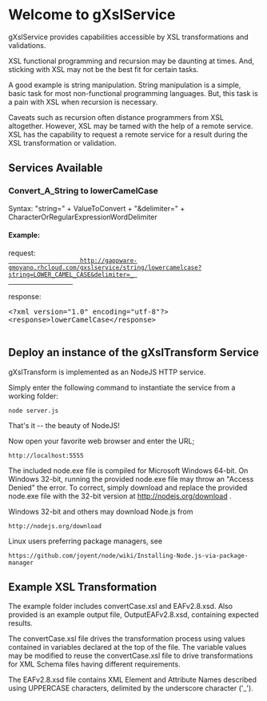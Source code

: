 <h1>Welcome to gXslService</h1>
<p>gXslService provides capabilities accessible by XSL transformations and validations.</p>
<p>  
XSL functional programming and recursion may be daunting at times.  And, sticking with XSL may not be the best fit for certain tasks.</p>
<p>A good example is string manipulation.  String manipulation is a 
simple, basic task for most non-functional programming languages.  But, this task is a pain with XSL when recursion is necessary.</p>
<p>Caveats such as recursion often distance programmers from XSL altogether.  
However, XSL may be tamed with the help of a remote service.  XSL has the capability to request a remote service for a result during the XSL transformation or validation.</p>
<h2>Services Available</h2>
  <h3 id="lowerCamelCase">Convert_A_String to lowerCamelCase</h3>
  <p>Syntax: "string=" + ValueToConvert + "&delimiter=" + CharacterOrRegularExpressionWordDelimiter</p>
              <h4>Example:</h4>
              <p>  request: 
                <a id='aLowerCamelCaseRequest' href="/gxslservice/string/lowercamelcase?string=LOWER_CAMEL_CASE&delimiter=_" target="_blank">
                  <code id='codeLowerCamelCaseRequest'>
                    http://gappware-gmoyano.rhcloud.com/gxslservice/string/lowercamelcase?string=LOWER_CAMEL_CASE&delimiter=_ 
                  </code>
                </a>
              </p>
              <p>  response: </p>
<pre>
&lt;?xml version="1.0" encoding="utf-8"?&gt;
&lt;response&gt;lowerCamelCase&lt;/response&gt;
  
</pre>

<h2>Deploy an instance of the gXslTransform Service</h2>

gXslTransform is implemented as an NodeJS HTTP service.  

Simply enter the following command to instantiate the service from a working folder:

	node server.js

That's it -- the beauty of NodeJS!

Now open your favorite web browser and enter the URL;

	http://localhost:5555
	
The included node.exe file is compiled for Microsoft Windows 64-bit.  On Windows 32-bit, running the provided node.exe file may throw an "Access Denied" the error.  To correct, simply download and replace the provided node.exe file with the 32-bit version at http://nodejs.org/download . 

Windows 32-bit and others may download Node.js from 

	http://nodejs.org/download
	
Linux users preferring package managers, see 

	https://github.com/joyent/node/wiki/Installing-Node.js-via-package-manager

<h2>Example XSL Transformation</h2>

The example folder includes convertCase.xsl and EAFv2.8.xsd.  Also provided is an example output file, OutputEAFv2.8.xsd, containing expected results. 

The convertCase.xsl file drives the transformation process using values contained in variables declared at the top of the file.  The variable values may be modified to reuse the convertCase.xsl file to drive transformations for XML Schema files having different requirements.

The EAFv2.8.xsd file contains XML Element and Attribute Names described using UPPERCASE characters, delimited by the underscore character ('_').

